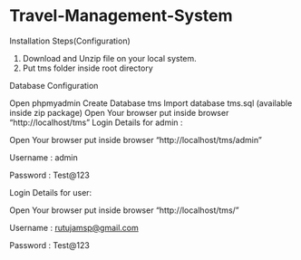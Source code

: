 # Travel-Management-System
Installation Steps(Configuration)
1. Download and Unzip file on your local system.
2. Put tms folder inside root directory

Database Configuration

Open phpmyadmin
Create Database tms
Import database tms.sql (available inside zip package)
Open Your browser put inside browser “http://localhost/tms”
Login Details for admin : 

Open Your browser put inside browser “http://localhost/tms/admin”

Username : admin

Password : Test@123

Login Details for user: 

Open Your browser put inside browser “http://localhost/tms/”

Username : rutujamsp@gmail.com

Password : Test@123
